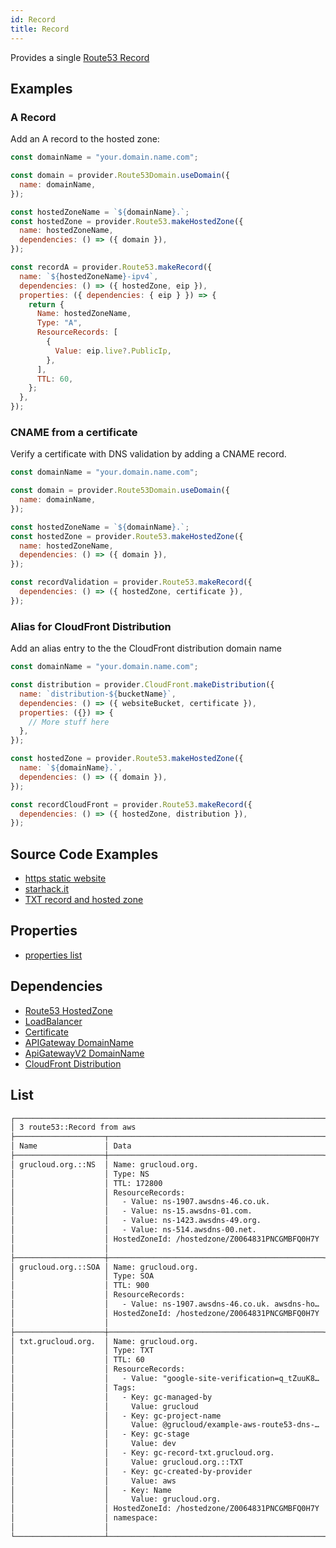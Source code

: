 ```yaml
---
id: Record
title: Record
---
```


Provides a single [Route53 Record](https://console.aws.amazon.com/route53/v2/home#Dashboard)

## Examples

### A Record

Add an A record to the hosted zone:

```js
const domainName = "your.domain.name.com";

const domain = provider.Route53Domain.useDomain({
  name: domainName,
});

const hostedZoneName = `${domainName}.`;
const hostedZone = provider.Route53.makeHostedZone({
  name: hostedZoneName,
  dependencies: () => ({ domain }),
});

const recordA = provider.Route53.makeRecord({
  name: `${hostedZoneName}-ipv4`,
  dependencies: () => ({ hostedZone, eip }),
  properties: ({ dependencies: { eip } }) => {
    return {
      Name: hostedZoneName,
      Type: "A",
      ResourceRecords: [
        {
          Value: eip.live?.PublicIp,
        },
      ],
      TTL: 60,
    };
  },
});
```

### CNAME from a certificate

Verify a certificate with DNS validation by adding a CNAME record.

```js
const domainName = "your.domain.name.com";

const domain = provider.Route53Domain.useDomain({
  name: domainName,
});

const hostedZoneName = `${domainName}.`;
const hostedZone = provider.Route53.makeHostedZone({
  name: hostedZoneName,
  dependencies: () => ({ domain }),
});

const recordValidation = provider.Route53.makeRecord({
  dependencies: () => ({ hostedZone, certificate }),
});
```

### Alias for CloudFront Distribution

Add an alias entry to the the CloudFront distribution domain name

```js
const domainName = "your.domain.name.com";

const distribution = provider.CloudFront.makeDistribution({
  name: `distribution-${bucketName}`,
  dependencies: () => ({ websiteBucket, certificate }),
  properties: ({}) => {
    // More stuff here
  },
});

const hostedZone = provider.Route53.makeHostedZone({
  name: `${domainName}.`,
  dependencies: () => ({ domain }),
});

const recordCloudFront = provider.Route53.makeRecord({
  dependencies: () => ({ hostedZone, distribution }),
});
```

## Source Code Examples

- [https static website ](https://github.com/grucloud/grucloud/blob/main/examples/aws/website-https/iac.js)
- [starhack.it](https://github.com/FredericHeem/starhackit/blob/master/deploy/grucloud-aws/iac.js)
- [TXT record and hosted zone ](https://github.com/grucloud/grucloud/blob/main/examples/aws/route53/dns-validation-record-txt/iac.js)

## Properties

- [properties list](https://docs.aws.amazon.com/AWSJavaScriptSDK/latest/AWS/Route53.html#changeResourceRecordSets-property)

## Dependencies

- [Route53 HostedZone](./HostedZone)
- [LoadBalancer](../ELBv2/LoadBalancer.md)
- [Certificate](../ACM/Certificate)
- [APIGateway DomainName](../APIGateway/DomainName.md)
- [ApiGatewayV2 DomainName](../ApiGatewayV2/DomainName.md)
- [CloudFront Distribution](../CloudFront/Distribution.md)

## List

```txt
┌────────────────────────────────────────────────────────────────────────────┐
│ 3 route53::Record from aws                                                 │
├────────────────────┬────────────────────────────────────────────────┬──────┤
│ Name               │ Data                                           │ Our  │
├────────────────────┼────────────────────────────────────────────────┼──────┤
│ grucloud.org.::NS  │ Name: grucloud.org.                            │ Yes  │
│                    │ Type: NS                                       │      │
│                    │ TTL: 172800                                    │      │
│                    │ ResourceRecords:                               │      │
│                    │   - Value: ns-1907.awsdns-46.co.uk.            │      │
│                    │   - Value: ns-15.awsdns-01.com.                │      │
│                    │   - Value: ns-1423.awsdns-49.org.              │      │
│                    │   - Value: ns-514.awsdns-00.net.               │      │
│                    │ HostedZoneId: /hostedzone/Z0064831PNCGMBFQ0H7Y │      │
│                    │                                                │      │
├────────────────────┼────────────────────────────────────────────────┼──────┤
│ grucloud.org.::SOA │ Name: grucloud.org.                            │ Yes  │
│                    │ Type: SOA                                      │      │
│                    │ TTL: 900                                       │      │
│                    │ ResourceRecords:                               │      │
│                    │   - Value: ns-1907.awsdns-46.co.uk. awsdns-ho… │      │
│                    │ HostedZoneId: /hostedzone/Z0064831PNCGMBFQ0H7Y │      │
│                    │                                                │      │
├────────────────────┼────────────────────────────────────────────────┼──────┤
│ txt.grucloud.org.  │ Name: grucloud.org.                            │ Yes  │
│                    │ Type: TXT                                      │      │
│                    │ TTL: 60                                        │      │
│                    │ ResourceRecords:                               │      │
│                    │   - Value: "google-site-verification=q_tZuuK8… │      │
│                    │ Tags:                                          │      │
│                    │   - Key: gc-managed-by                         │      │
│                    │     Value: grucloud                            │      │
│                    │   - Key: gc-project-name                       │      │
│                    │     Value: @grucloud/example-aws-route53-dns-… │      │
│                    │   - Key: gc-stage                              │      │
│                    │     Value: dev                                 │      │
│                    │   - Key: gc-record-txt.grucloud.org.           │      │
│                    │     Value: grucloud.org.::TXT                  │      │
│                    │   - Key: gc-created-by-provider                │      │
│                    │     Value: aws                                 │      │
│                    │   - Key: Name                                  │      │
│                    │     Value: grucloud.org.                       │      │
│                    │ HostedZoneId: /hostedzone/Z0064831PNCGMBFQ0H7Y │      │
│                    │ namespace:                                     │      │
│                    │                                                │      │
└────────────────────┴────────────────────────────────────────────────┴──────┘
```
